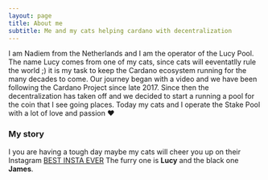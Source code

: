 ```yaml
---
layout: page
title: About me
subtitle: Me and my cats helping cardano with decentralization
---
```


I am Nadiem from the Netherlands and I am the operator of the Lucy Pool. The name Lucy comes from one of my cats, since cats will eeventatlly rule the world ;) it is my task to keep the Cardano ecosystem running for the many decades to come. Our journey began with a video and we have been following the Cardano Project since late 2017. Since then the decentralization has taken off and we decided to start a running a pool for the coin that I see going places. Today my cats and I operate the Stake Pool with a lot of love and passion ❤️ 

### My story

I you are having a tough day maybe my cats will cheer you up on their Instagram [BEST INSTA EVER](https://www.instagram.com/kingjames_princesslucy) The furry one is **Lucy** and the black one **James**.

